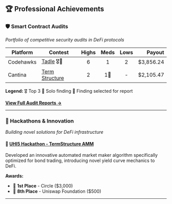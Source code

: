 ## 🏆 Professional Achievements

### 🛡️ Smart Contract Audits
*Portfolio of competitive security audits in DeFi protocols*

| Platform | Contest | Highs | Meds | Lows | Payout |
|----------|----------|:-----:|:----:|:----:|-------:|
| Codehawks | [Tadle](https://codehawks.cyfrin.io/c/2024-08-tadle/results?lt=contest&sc=reward&sj=reward&t=leaderboard&page=1) 🎖️📜| 6 | 1 | 2 | $3,856.24 |
| Cantina | [Term Structure](https://cantina.xyz/competitions/205f8ca3-27fc-4da2-a2e6-0d43e1c60a41/leaderboard) | 2 | 1🎯 | - | $2,105.47 |

**Legend:** 🎖️ Top 3 🎯 Solo finding 📜 Finding selected for report

**[View Full Audit Reports →](https://github.com/rdf5/audit-reports)**

---

### 🚀 Hackathons & Innovation
*Building novel solutions for DeFi infrastructure*

#### 🥇 [UHI5 Hackathon - TermStructure AMM](https://www.notion.so/TermStructure-AMM-21e5f0444abe816d93b7e253e2187646)
Developed an innovative automated market maker algorithm specifically optimized for bond trading, introducing novel yield curve mechanics to DeFi.

**Awards:**
- 🥇 **1st Place** - Circle ($3,000)
- 🏅 **8th Place** - Uniswap Foundation ($500)

---
